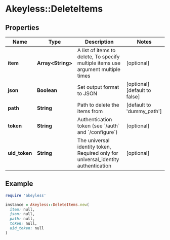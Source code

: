 # Akeyless::DeleteItems

## Properties

| Name | Type | Description | Notes |
| ---- | ---- | ----------- | ----- |
| **item** | **Array&lt;String&gt;** | A list of items to delete, To specify multiple items use argument multiple times | [optional] |
| **json** | **Boolean** | Set output format to JSON | [optional][default to false] |
| **path** | **String** | Path to delete the items from | [default to &#39;dummy_path&#39;] |
| **token** | **String** | Authentication token (see &#x60;/auth&#x60; and &#x60;/configure&#x60;) | [optional] |
| **uid_token** | **String** | The universal identity token, Required only for universal_identity authentication | [optional] |

## Example

```ruby
require 'akeyless'

instance = Akeyless::DeleteItems.new(
  item: null,
  json: null,
  path: null,
  token: null,
  uid_token: null
)
```

